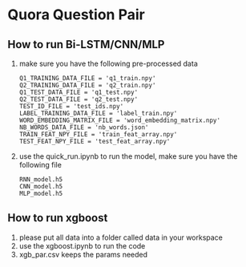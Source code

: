 # Quora Question Pair

## How to run Bi-LSTM/CNN/MLP

1. make sure you have the following pre-processed data

   ```
   Q1_TRAINING_DATA_FILE = 'q1_train.npy'
   Q2_TRAINING_DATA_FILE = 'q2_train.npy'
   Q1_TEST_DATA_FILE = 'q1_test.npy'
   Q2_TEST_DATA_FILE = 'q2_test.npy'
   TEST_ID_FILE = 'test_ids.npy'
   LABEL_TRAINING_DATA_FILE = 'label_train.npy'
   WORD_EMBEDDING_MATRIX_FILE = 'word_embedding_matrix.npy'
   NB_WORDS_DATA_FILE = 'nb_words.json'
   TRAIN_FEAT_NPY_FILE = 'train_feat_array.npy'
   TEST_FEAT_NPY_FILE = 'test_feat_array.npy'
   ```

2. use the quick_run.ipynb to run the model, make sure you have the following file

   ```
   RNN_model.h5
   CNN_model.h5
   MLP_model.h5
   ```


## How to run xgboost

1. please put all data into a folder called data in your workspace
2. use the xgboost.ipynb to run the code
3. xgb_par.csv keeps the params needed

 
